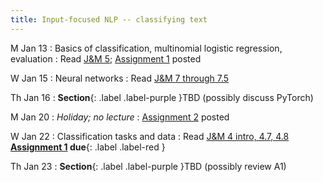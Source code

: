 ```yaml
---
title: Input-focused NLP -- classifying text
---
```


M Jan 13
: Basics of classification, multinomial logistic regression, evaluation
  : Read  [J&M 5](https://web.stanford.edu/~jurafsky/slp3/5.pdf); [Assignment 1](..assets/docs/A1.pdf) posted

W Jan 15
: Neural networks
  : Read [J&M 7 through 7.5](https://web.stanford.edu/~jurafsky/slp3/7.pdf)

Th Jan 16
: **Section**{: .label .label-purple }TBD (possibly discuss PyTorch)

M Jan 20
: *Holiday; no lecture*
  : [Assignment 2](../assets/docs/A2.pdf) posted

W Jan 22
: Classification tasks and data
  : Read [J&M 4 intro, 4.7, 4.8](https://web.stanford.edu/~jurafsky/slp3/4.pdf) **[Assignment 1](../assets/docs/A1.pdf) due**{: .label .label-red }

Th Jan 23
: **Section**{: .label .label-purple }TBD (possibly review A1)
